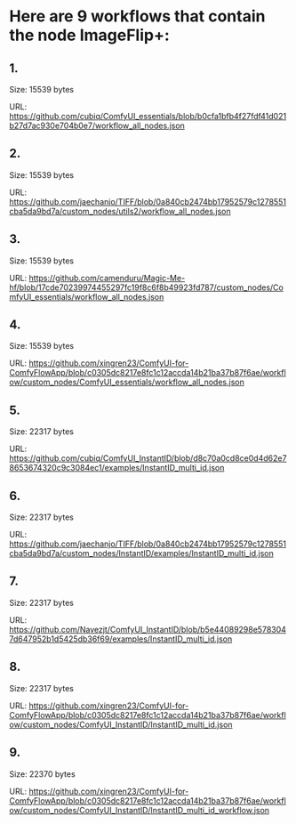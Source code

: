 # Here are 9 workflows that contain the node ImageFlip+:

## 1. 

Size: 15539 bytes

URL: https://github.com/cubiq/ComfyUI_essentials/blob/b0cfa1bfb4f27fdf41d021b27d7ac930e704b0e7/workflow_all_nodes.json

## 2. 

Size: 15539 bytes

URL: https://github.com/jaechanjo/TIFF/blob/0a840cb2474bb17952579c1278551cba5da9bd7a/custom_nodes/utils2/workflow_all_nodes.json

## 3. 

Size: 15539 bytes

URL: https://github.com/camenduru/Magic-Me-hf/blob/17cde70239974455297fc19f8c6f8b49923fd787/custom_nodes/ComfyUI_essentials/workflow_all_nodes.json

## 4. 

Size: 15539 bytes

URL: https://github.com/xingren23/ComfyUI-for-ComfyFlowApp/blob/c0305dc8217e8fc1c12accda14b21ba37b87f6ae/workflow/custom_nodes/ComfyUI_essentials/workflow_all_nodes.json

## 5. 

Size: 22317 bytes

URL: https://github.com/cubiq/ComfyUI_InstantID/blob/d8c70a0cd8ce0d4d62e78653674320c9c3084ec1/examples/InstantID_multi_id.json

## 6. 

Size: 22317 bytes

URL: https://github.com/jaechanjo/TIFF/blob/0a840cb2474bb17952579c1278551cba5da9bd7a/custom_nodes/InstantID/examples/InstantID_multi_id.json

## 7. 

Size: 22317 bytes

URL: https://github.com/Navezjt/ComfyUI_InstantID/blob/b5e44089298e5783047d647952b1d5425db36f69/examples/InstantID_multi_id.json

## 8. 

Size: 22317 bytes

URL: https://github.com/xingren23/ComfyUI-for-ComfyFlowApp/blob/c0305dc8217e8fc1c12accda14b21ba37b87f6ae/workflow/custom_nodes/ComfyUI_InstantID/InstantID_multi_id.json

## 9. 

Size: 22370 bytes

URL: https://github.com/xingren23/ComfyUI-for-ComfyFlowApp/blob/c0305dc8217e8fc1c12accda14b21ba37b87f6ae/workflow/custom_nodes/ComfyUI_InstantID/InstantID_multi_id_workflow.json

